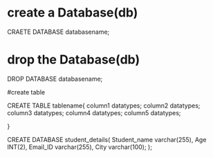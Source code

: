 # create a Database(db)

CRAETE DATABASE databasename;

# drop the Database(db)

DROP DATABASE databasename;

#create table 

CREATE TABLE tablename{
    column1 datatypes;
    column2 datatypes;
    column3 datatypes;
    column4 datatypes;
    column5 datatypes;
    
}


CREATE DATABASE student_details(
	Student_name varchar(255),
	Age INT(2),
	Email_ID varchar(255),
	City varchar(100);
	);
